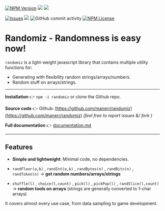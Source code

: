 

[![NPM Version](https://img.shields.io/npm/v/npm.svg?style=flat)](https://nodejs.org/en) ![](https://img.shields.io/npm/dm/randomiz.svg) ![](https://img.shields.io/npm/dw/randomiz.svg)



[![Issues](https://img.shields.io/github/issues-raw/manerr/randomiz.svg?maxAge=25000)](https://github.com/manerr/randomiz/issues) ![](https://img.shields.io/github/last-commit/manerr/randomiz.svg)   ![GitHub commit activity](https://img.shields.io/github/commit-activity/m/manerr/randomiz.svg?style=flat) [![NPM License](https://img.shields.io/npm/l/all-contributors.svg?style=flat)](https://opensource.org/license/mit)
# Randomiz - Randomness is easy now!

`randomiz` is a light-weight javascript library that contains multiple utility functions for:   
- Generating with flexibility random strings/arrays/numbers.
- Random stuff on arrays/strings.
----
**Installation** 👉  `npm -i randomiz` or clone the Github repo.

**Source code** 👉 Github: [https://github.com/manerr/randomiz](https://github.com/manerr/randomiz) *(feel free to report issues &/ fork )*

**Full documentation** 👉 [documentation.md](https://github.com/manerr/randomiz/blob/master/documentation.md)

----
## Features

- **Simple and lightweight**: Minimal code, no dependencies. 

- `randFloor(a,b)` , `randInt(a,b)` , `randBytes(n)` , `randBits(n)` , `randToken(n)` → **get random numbers/arrays/strings**

- `shuffle(l)` , `choice(l,count)`  , `pick(l)` , `pickPop(l)` , `randSlice(l,count)`  → **random tools on arrays** (strings are generally converted to 1-char arrays)
  
It covers almost every use case, from data sampling to game development. 
